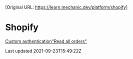 [Original URL: https://learn.mechanic.dev/platform/shopify]

# Shopify

[Custom authentication](/platform/shopify/custom-authentication)["Read all orders"](/platform/shopify/read-all-orders)

Last updated 2021-09-23T15:49:22Z